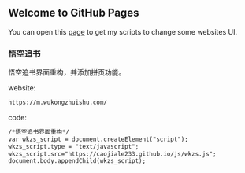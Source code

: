 ## Welcome to GitHub Pages

You can open this [page](https://github.com/caojiale233/Javascripts/) to get my scripts to change some websites UI.



### 悟空追书

悟空追书界面重构，并添加拼页功能。


website:
```markdown
https://m.wukongzhuishu.com/
```
code:
```markdown
/*悟空追书界面重构*/
var wkzs_script = document.createElement("script");
wkzs_script.type = "text/javascript";
wkzs_script.src="https://caojiale233.github.io/js/wkzs.js";
document.body.appendChild(wkzs_script);
